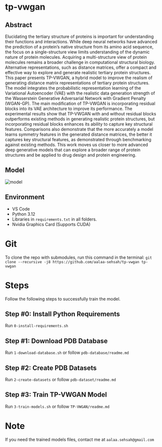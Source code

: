 # tp-vwgan

## Abstract

Elucidating the tertiary structure of proteins is important for understanding their functions and interactions. While deep neural networks have advanced the prediction of a protein’s native structure from its amino acid sequence, the focus on a single-structure view limits understanding of the dynamic nature of protein molecules. Acquiring a multi-structure view of protein molecules remains a broader challenge in computational structural biology. Alternative representations, such as distance matrices, offer a compact and effective way to explore and generate realistic tertiary protein structures. This paper presents TP-VWGAN, a hybrid model to improve the realism of generating distance matrix representations of tertiary protein structures. The model integrates the probabilistic representation learning of the Variational Autoencoder (VAE) with the realistic data generation strength of the Wasserstein Generative Adversarial Network with Gradient Penalty (WGAN-GP). The main modification of TP-VWGAN is incorporating residual blocks into its VAE architecture to improve its performance. The experimental results show that TP-VWGAN with and without residual blocks outperforms existing methods in generating realistic protein structures, but incorporating residual blocks enhances its ability to capture key structural features. Comparisons also demonstrate that the more accurately a model learns symmetry features in the generated distance matrices, the better it captures key structural features, as demonstrated through benchmarking against existing methods. This work moves us closer to more advanced deep generative models that can explore a broader range of protein structures and be applied to drug design and protein engineering. 

## Model

![model](https://github.com/user-attachments/assets/73f3b083-5358-4cee-9d85-2f6a92184502)


## Environment

- VS Code
- Python 3.12
- Libraries in `requirements.txt` in all folders.
- Nvidia Graphics Card (Supports CUDA)

# Git

To clone the repo with submodules, run this command in the terminal: `git clone --recursive -j8 https://github.com/aalaa-sehsah/tp-vwgan tp-vwgan`

# Steps

Follow the following steps to successfully train the model.

## Step #0: Install Python Requirements

Run `0-install-requirements.sh`

## Step #1: Download PDB Database

Run `1-download-database.sh` or follow `pdb-database/readme.md`

## Step #2: Create PDB Datasets

Run `2-create-datasets` or follow `pdb-dataset/readme.md`

## Step #3: Train TP-VWGAN Model

Run `3-train-models.sh` or follow `TP-VWGAN/readme.md`

# Note

If you need the trained models files, contact me at `aalaa.sehsah@gmail.com`

